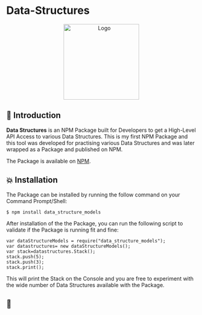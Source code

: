 # Data-Structures

<p align="center">
  <a href="https://github.com/HarshCasper/Data-Structures">
    <img src="https://ds055uzetaobb.cloudfront.net/brioche/chapter/Data_Structures_1_by_1_white-UYCcaA.png" alt="Logo" width="200" height="200">
  </a>

## 📌 Introduction

<b>Data Structures</b> is an NPM Package built for Developers to get a High-Level API Access to various Data Structures. This is my first NPM Package and this tool was developed for practising various Data Structures and was later wrapped as a Package and published on NPM.

The Package is available on [NPM](https://www.npmjs.com/package/data_structure_models).

## 💥 Installation

The Package can be installed by running the follow command on your Command Prompt/Shell: 

```
$ npm install data_structure_models
```

After installation of the the Package, you can run the following script to validate if the Package is running fit and fine:
```
var dataStructureModels = require("data_structure_models");
var datastructures= new dataStructureModels();
var stack=datastructures.Stack();
stack.push(5);
stack.push(3);
stack.print();
```

This will print the Stack on the Console and you are free to experiment with the wide number of Data Structures available with the Package.

## 🏁 
